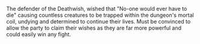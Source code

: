The defender of the Deathwish, wished that "No-one would ever have to die" causing countless creatures to be trapped within the dungeon's mortal coil, undying and determined to continue their lives. Must be convinced to allow the party to claim their wishes as they are far more powerful and could easily win any fight.